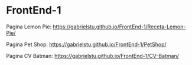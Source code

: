 # FrontEnd-1

Pagina Lemon Pie: https://gabrielstu.github.io/FrontEnd-1/Receta-Lemon-Pie/

Pagina Pet Shop: https://gabrielstu.github.io/FrontEnd-1/PetShop/

Pagina CV Batman: https://gabrielstu.github.io/FrontEnd-1/CV-Batman/